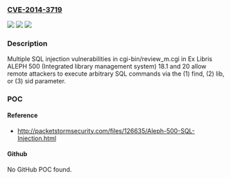 ### [CVE-2014-3719](https://cve.mitre.org/cgi-bin/cvename.cgi?name=CVE-2014-3719)
![](https://img.shields.io/static/v1?label=Product&message=n%2Fa&color=blue)
![](https://img.shields.io/static/v1?label=Version&message=n%2Fa&color=blue)
![](https://img.shields.io/static/v1?label=Vulnerability&message=n%2Fa&color=brighgreen)

### Description

Multiple SQL injection vulnerabilities in cgi-bin/review_m.cgi in Ex Libris ALEPH 500 (Integrated library management system) 18.1 and 20 allow remote attackers to execute arbitrary SQL commands via the (1) find, (2) lib, or (3) sid parameter.

### POC

#### Reference
- http://packetstormsecurity.com/files/126635/Aleph-500-SQL-Injection.html

#### Github
No GitHub POC found.

